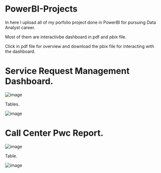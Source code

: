 # PowerBI-Projects
In here I upload all of my porfolio project done in PowerBI for pursuing Data Analyst career.

Most of them are interactivbe dashboard in pdf and pbix file.

Click in pdf file for overview and download the pbix file for interacting with the dashboard.

# Service Request Management Dashboard.
![image](https://user-images.githubusercontent.com/107795987/229887417-8d333ee3-0105-4589-a857-bf48006e3280.png)

Tables.

![image](https://user-images.githubusercontent.com/107795987/229887999-b034f774-04ac-4c26-a3c0-c9744b8a2512.png)

# Call Center Pwc Report.
![image](https://user-images.githubusercontent.com/107795987/229895248-746bc7e0-b50b-4e94-a1be-1b9ce27a2e86.png)

Table.

![image](https://user-images.githubusercontent.com/107795987/229895379-99ee40fa-e252-4125-8718-d0525ccdb79e.png)

